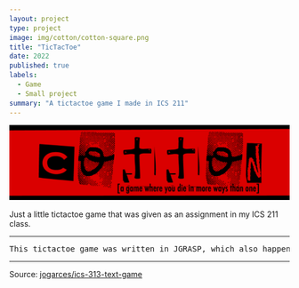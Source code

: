 ```yaml
---
layout: project
type: project
image: img/cotton/cotton-square.png
title: "TicTacToe"
date: 2022
published: true
labels:
  - Game
  - Small project
summary: "A tictactoe game I made in ICS 211"
---
```


<img class="img-fluid" src="../img/cotton/cotton-header.png">

Just a little tictactoe game that was given as an assignment in my ICS 211 class.

<hr>

<pre>
This tictactoe game was written in JGRASP, which also happened to be pretty much my first IDE I had used, and just has the basic features of a tictactoe game.
</pre>

<hr>

Source: <a href="https://github.com/jogarces/ics-313-text-game"><i class="large github icon "></i>jogarces/ics-313-text-game</a>
